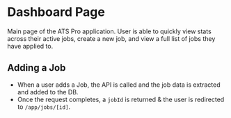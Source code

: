 # Dashboard Page

Main page of the ATS Pro application. User is able to quickly view stats across their active jobs, create a new job, and view a full list of jobs they have applied to.

## Adding a Job

- When a user adds a Job, the API is called and the job data is extracted and added to the DB.
- Once the request completes, a `jobId` is returned & the user is redirected to `/app/jobs/[id]`.
